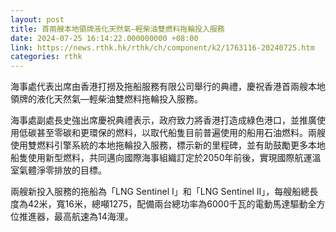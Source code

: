 ```yaml
---
layout: post
title: 首兩艘本地領牌液化天然氣—輕柴油雙燃料拖輪投入服務
date: 2024-07-25 16:14:22.000000000 +08:00
link: https://news.rthk.hk/rthk/ch/component/k2/1763116-20240725.htm
categories: rthk
---
```


海事處代表出席由香港打撈及拖船服務有限公司舉行的典禮，慶祝香港首兩艘本地領牌的液化天然氣—輕柴油雙燃料拖輪投入服務。
 
海事處副處長史強出席慶祝典禮表示，政府致力將香港打造成綠色港口，並推廣使用低碳甚至零碳和更環保的燃料，以取代船隻目前普遍使用的船用石油燃料。兩艘使用雙燃料引擎系統的本地拖輪投入服務，標示新的里程碑，並有助鼓勵更多本地船隻使用新型燃料，共同邁向國際海事組織訂定於2050年前後，實現國際航運溫室氣體淨零排放的目標。

兩艘新投入服務的拖船為「LNG Sentinel I」和「LNG Sentinel II」，每艘船總長度為42米，寬16米，總噸1275，配備兩台總功率為6000千瓦的電動馬達驅動全方位推進器，最高航速為14海浬。
